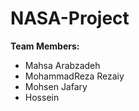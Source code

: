 # NASA-Project
**Team Members:**
- Mahsa Arabzadeh
- MohammadReza Rezaiy
- Mohsen Jafary
- Hossein 

